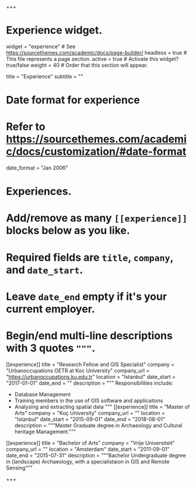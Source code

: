 +++
# Experience widget.
widget = "experience"  # See https://sourcethemes.com/academic/docs/page-builder/
headless = true  # This file represents a page section.
active = true  # Activate this widget? true/false
weight = 40  # Order that this section will appear.

title = "Experience"
subtitle = ""

# Date format for experience
#   Refer to https://sourcethemes.com/academic/docs/customization/#date-format
date_format = "Jan 2006"

# Experiences.
#   Add/remove as many `[[experience]]` blocks below as you like.
#   Required fields are `title`, `company`, and `date_start`.
#   Leave `date_end` empty if it's your current employer.
#   Begin/end multi-line descriptions with 3 quotes `"""`.
[[experience]]
  title = "Research Fellow and GIS Specialist"
  company = "Urbanoccupations OETR at Koc University"
  company_url = "https://urbanoccupations.ku.edu.tr"
  location = "Istanbul"
  date_start = "2017-01-01"
  date_end = ""
  description = """
  Responsibilities include:
  
  * Database Management
  * Training members in the use of GIS software and applicaitons
  * Analysing and extracting spatial data
  """
[[experience]]
  title = "Master of Arts"
  company = "Koç University"
  company_url = ""
  location = "Istanbul"
  date_start = "2015-09-01"
  date_end = "2018-08-01"
  description = """Master Graduate degree in Archaeology and Cultural heritage Management."""

[[experience]]
  title = "Bachelor of Arts"
  company = "Vrije Universiteit"
  company_url = ""
  location = "Amsterdam"
  date_start = "2011-09-01"
  date_end = "2015-07-31"
  description = """Bachelor Undergraduate degree in (landscape) Archaeology, with a specialistaion in GIS and Remote Sensing"""

+++
